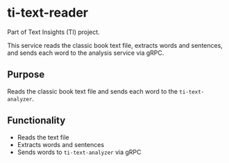 # ti-text-reader

Part of Text Insights (TI) project.

This service reads the classic book text file, extracts words and sentences, and sends each word to the analysis service via gRPC.

## Purpose

Reads the classic book text file and sends each word to the `ti-text-analyzer`.

## Functionality

- Reads the text file
- Extracts words and sentences
- Sends words to `ti-text-analyzer` via gRPC
